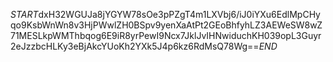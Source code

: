 $START$dxH32WGUJa8jYGYW78sOe3pPZgT4m1LXVbj6/iJ0iYXu6EdlMpCHyqo9KsbWnWn8v3HjPWwlZH0BSpv9yenXaAtPt2GEoBhfyhLZ3AEWeSW8wZ71MESLkpWMThbqog6E9iR8yrPewI9Ncx7JklJvIHNwiduchKH039opL3Guyr2eJzzbcHLKy3eBjAkcYUoKh2YXk5J4p6kz6RdMsQ78Wg==$END$